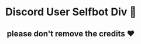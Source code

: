<h1 align="center">
  <a id="top"></a>Discord User Selfbot Div 🦇
</h1>

<h2 align="center">
  please don't remove the credits ❤️

</h2>
